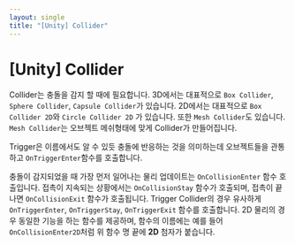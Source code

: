 ```yaml
---
layout: single
title: "[Unity] Collider"
---
```

 
# [Unity] Collider

Collider는 충돌을 감지 할 때에 필요합니다.
3D에서는 대표적으로 `Box Collider`, `Sphere Collider`, `Capsule Collider`가 있습니다.
2D에서는 대표적으로 `Box Collider 2D`와 `Circle Collider 2D` 가 있습니다.
또한 `Mesh Collider`도 있습니다. 
`Mesh Collider`는 오브젝트 메쉬형태에 맞게 Collider가 만들어집니다.

Trigger은 이름에서도 알 수 있듯 충돌에 반응하는 것을 의미하는데 오브젝트들을 관통하고 `OnTriggerEnter`함수를 호출합니다.

충돌이 감지되었을 때 가장 먼저 일어나는 물리 업데이트는 `OnCollisionEnter` 함수 호출입니다. 
접촉이 지속되는 상황에서는 `OnCollisionStay` 함수가 호출되며,  접촉이 끝나면 `OnCollisionExit` 함수가 호출됩니다. 
Trigger Collider의 경우 유사하게 `OnTriggerEnter`, `OnTriggerStay`, `OnTriggerExit` 함수를 호출합니다. 
2D 물리의 경우 동일한 기능을 하는 함수를 제공하며, 함수의 이름에는 예를 들어 `OnCollisionEnter2D`처럼 위 함수 명 끝에 **2D** 첨자가 붙습니다. 
